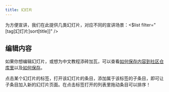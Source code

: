 ```yaml
---
title: 幻灯片
---
```


为方便宣讲，我们在此提供几类幻灯片，对应不同的宣讲场景：<$list filter="[tag[幻灯片]sort[title]]" />

## 编辑内容

如果你想编辑幻灯片，或想为中文教程添砖加瓦，可以查看[如何保存内容到社区仓库里](#%E5%A6%82%E4%BD%95%E4%BF%9D%E5%AD%98%E5%86%85%E5%AE%B9%E5%88%B0%E7%A4%BE%E5%8C%BA%E4%BB%93%E5%BA%93%E9%87%8C)以及[如何保存](#%E5%A6%82%E4%BD%95%E4%BF%9D%E5%AD%98)。

点击某个幻灯片的标签，打开该幻灯片的条目，添加属于该标签的子条目，即可让子条目加入新的幻灯片页面。在点击标签打开的列表里拖动条目可以排序！